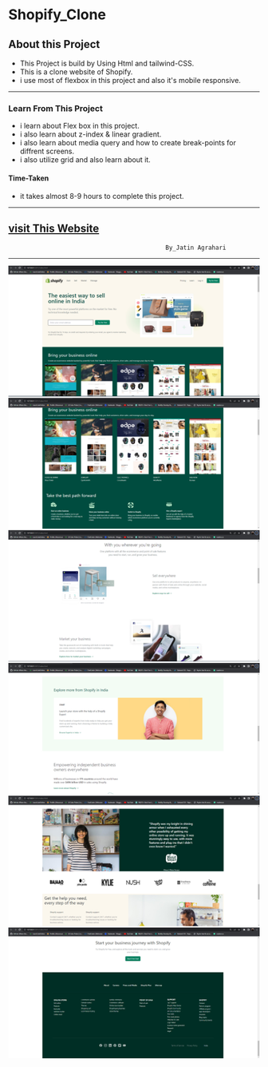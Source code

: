 # Shopify_Clone


## About this Project
- This Project is build by Using Html and tailwind-CSS.                
- This is a clone website of Shopify.
- i use most of flexbox in this project and also it's  mobile responsive.  

---

### Learn From This Project
- i learn about Flex box in this project.
- i  also learn about z-index & linear gradient.
- i also learn about media query and how to create break-points for diffrent screens.
- i also utilize grid and also learn about it.

#### Time-Taken
- it takes almost 8-9 hours to complete this project.
---
[visit This Website](https://shopify-0.netlify.app/)
---

                                                By_Jatin Agrahari

---

![Demo-images](https://github.com/jatin2311/shopify-clone/blob/master/Demo/ss-01.png)
![Demo-images](https://github.com/jatin2311/shopify-clone/blob/master/Demo/ss-02.png)
![Demo-images](https://github.com/jatin2311/shopify-clone/blob/master/Demo/ss-03.png)
![Demo-images](https://github.com/jatin2311/shopify-clone/blob/master/Demo/ss-04.png)
![Demo-images](https://github.com/jatin2311/shopify-clone/blob/master/Demo/ss-05.png)
![Demo-images](https://github.com/jatin2311/shopify-clone/blob/master/Demo/ss-06.png)

